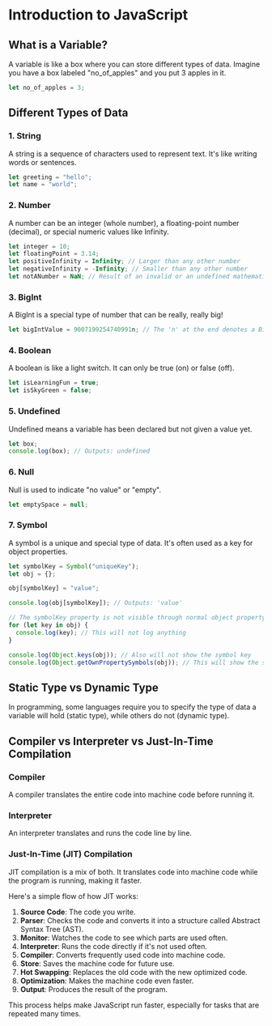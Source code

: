 # Introduction to JavaScript

## What is a Variable?

A variable is like a box where you can store different types of data. Imagine you have a box labeled "no_of_apples" and you put 3 apples in it.

```javascript
let no_of_apples = 3;
```

## Different Types of Data

### 1. String

A string is a sequence of characters used to represent text. It's like writing words or sentences.

```javascript
let greeting = "hello";
let name = "world";
```

### 2. Number

A number can be an integer (whole number), a floating-point number (decimal), or special numeric values like Infinity.

```javascript
let integer = 10;
let floatingPoint = 3.14;
let positiveInfinity = Infinity; // Larger than any other number
let negativeInfinity = -Infinity; // Smaller than any other number
let notANumber = NaN; // Result of an invalid or an undefined mathematical operation
```

### 3. BigInt

A BigInt is a special type of number that can be really, really big!

```javascript
let bigIntValue = 9007199254740991n; // The 'n' at the end denotes a BigInt
```

### 4. Boolean

A boolean is like a light switch. It can only be true (on) or false (off).

```javascript
let isLearningFun = true;
let isSkyGreen = false;
```

### 5. Undefined

Undefined means a variable has been declared but not given a value yet.

```javascript
let box;
console.log(box); // Outputs: undefined
```

### 6. Null

Null is used to indicate "no value" or "empty".

```javascript
let emptySpace = null;
```

### 7. Symbol

A symbol is a unique and special type of data. It's often used as a key for object properties.

```javascript
let symbolKey = Symbol("uniqueKey");
let obj = {};

obj[symbolKey] = "value";

console.log(obj[symbolKey]); // Outputs: 'value'

// The symbolKey property is not visible through normal object property enumeration
for (let key in obj) {
  console.log(key); // This will not log anything
}

console.log(Object.keys(obj)); // Also will not show the symbol key
console.log(Object.getOwnPropertySymbols(obj)); // This will show the symbol key
```

## Static Type vs Dynamic Type

In programming, some languages require you to specify the type of data a variable will hold (static type), while others do not (dynamic type).

## Compiler vs Interpreter vs Just-In-Time Compilation

### Compiler

A compiler translates the entire code into machine code before running it.

### Interpreter

An interpreter translates and runs the code line by line.

### Just-In-Time (JIT) Compilation

JIT compilation is a mix of both. It translates code into machine code while the program is running, making it faster.

Here's a simple flow of how JIT works:

1. **Source Code**: The code you write.
2. **Parser**: Checks the code and converts it into a structure called Abstract Syntax Tree (AST).
3. **Monitor**: Watches the code to see which parts are used often.
4. **Interpreter**: Runs the code directly if it's not used often.
5. **Compiler**: Converts frequently used code into machine code.
6. **Store**: Saves the machine code for future use.
7. **Hot Swapping**: Replaces the old code with the new optimized code.
8. **Optimization**: Makes the machine code even faster.
9. **Output**: Produces the result of the program.

This process helps make JavaScript run faster, especially for tasks that are repeated many times.
